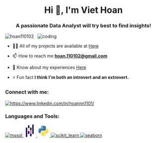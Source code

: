 <h1 align="center">Hi 👋, I'm Viet Hoan</h1>
<h3 align="center">A passionate Data Analyst will try best to find insights!</h3>

<img align="right" alt="coding" width="400" src="https://media2.giphy.com/media/2IudUHdI075HL02Pkk/giphy.gif?cid=6c09b952lg83ddeu5c3hct6h858xcmx7jmaikryknv92vj9f&ep=v1_gifs_search&rid=giphy.gif&ct=g">

<p align="left"> <img src="https://komarev.com/ghpvc/?username=hoan110102&label=Profile%20views&color=0e75b6&style=flat" alt="hoan110102" /> </p>

- 👨‍💻 All of my projects are available at [Here](https://github.com/hoan110102?tab=repositories)

- 📫 How to reach me **hoan.110102@gmail.com**

- 📄 Know about my experiences [Here](https://drive.google.com/file/d/1A7qTm-j_-vLGOAAHBZMq8CtQpP-5hV8X/view?usp=sharing)

- ⚡ Fun fact **I think I'm both an introvert and an extrovert.**

<h3 align="left">Connect with me:</h3>
<p align="left">
<a href="https://linkedin.com/in/https://www.linkedin.com/in/hoannn1101/" target="blank"><img align="center" src="https://raw.githubusercontent.com/rahuldkjain/github-profile-readme-generator/master/src/images/icons/Social/linked-in-alt.svg" alt="https://www.linkedin.com/in/hoannn1101/" height="30" width="40" /></a>
</p>

<h3 align="left">Languages and Tools:</h3>
<p align="left"> <a href="https://www.microsoft.com/en-us/sql-server" target="_blank" rel="noreferrer"> <img src="https://www.svgrepo.com/show/303229/microsoft-sql-server-logo.svg" alt="mssql" width="40" height="40"/> </a> <a href="https://pandas.pydata.org/" target="_blank" rel="noreferrer"> <img src="https://raw.githubusercontent.com/devicons/devicon/2ae2a900d2f041da66e950e4d48052658d850630/icons/pandas/pandas-original.svg" alt="pandas" width="40" height="40"/> </a> <a href="https://www.python.org" target="_blank" rel="noreferrer"> <img src="https://raw.githubusercontent.com/devicons/devicon/master/icons/python/python-original.svg" alt="python" width="40" height="40"/> </a> <a href="https://scikit-learn.org/" target="_blank" rel="noreferrer"> <img src="https://upload.wikimedia.org/wikipedia/commons/0/05/Scikit_learn_logo_small.svg" alt="scikit_learn" width="40" height="40"/> </a> <a href="https://seaborn.pydata.org/" target="_blank" rel="noreferrer"> <img src="https://seaborn.pydata.org/_images/logo-mark-lightbg.svg" alt="seaborn" width="40" height="40"/> </a> </p>
